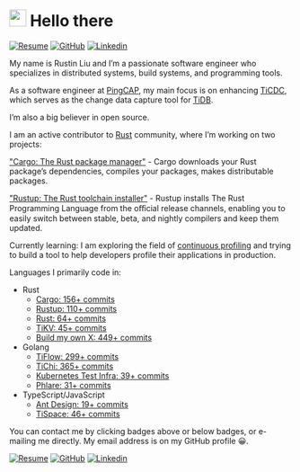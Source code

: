 # <img src="https://emojis.slackmojis.com/emojis/images/1531849430/4246/blob-sunglasses.gif?1531849430" width="30" /> Hello there

[![Resume][resume-badge]][resume] [![GitHub][github-badge]][github] [![Linkedin][linkedin-badge]][linkedin]

My name is Rustin Liu and I’m a passionate software engineer who specializes in distributed systems, build systems, and programming tools.

As a software engineer at [PingCAP], my main focus is on enhancing [TiCDC], which serves as the change data capture tool for [TiDB].

I’m also a big believer in open source.

I am an active contributor to [Rust] community, where I’m working on two projects:

["Cargo: The Rust package manager"] - Cargo downloads your Rust package’s dependencies, compiles your packages, makes distributable packages.

["Rustup: The Rust toolchain installer"] - Rustup installs The Rust Programming Language from the oﬀicial release channels, enabling you to easily switch between stable, beta, and nightly compilers and keep them updated.

Currently learning:  I am exploring the field of [continuous profiling] and trying to build a tool to help developers profile their applications in production.

Languages I primarily code in:

- Rust
  - [Cargo: 156+ commits](https://github.com/rust-lang/cargo/commits?author=hi-rustin)
  - [Rustup: 110+ commits](https://github.com/rust-lang/rustup/commits?author=hi-rustin)
  - [Rust: 64+ commits](https://github.com/rust-lang/rust/commits?author=hi-rustin)
  - [TiKV: 45+ commits](https://github.com/tikv/tikv/commits?author=hi-rustin)
  - [Build my own X: 449+ commits](https://github.com/hi-rustin/build-my-own-x/commits?author=hi-rustin)
- Golang
  - [TiFlow: 299+ commits](https://github.com/pingcap/tiflow/commits?author=hi-rustin)
  - [TiChi: 365+ commits](https://github.com/ti-community-infra/tichi/commits?author=hi-rustin)
  - [Kubernetes Test Infra: 39+ commits](https://github.com/kubernetes/test-infra/commits?author=hi-rustin)
  - [Phlare: 31+ commits](https://github.com/grafana/phlare/commits?author=hi-rustin)
- TypeScript/JavaScript
  - [Ant Design: 19+ commits](https://github.com/ant-design/ant-design/commits?author=hi-rustin)
  - [TiSpace: 46+ commits](https://github.com/tispace-dev/tispace/commits?author=hi-rustin)

You can contact me by clicking badges above or below badges, or e-mailing me directly. My email address is on my GitHub profile 😀.

[![Resume][resume-badge]][resume] [![GitHub][github-badge]][github] [![Linkedin][linkedin-badge]][linkedin]

[resume-badge]: https://img.shields.io/badge/Résumé-f48300?style=for-the-badge&logoColor=white&logo=rust
[resume]: https://github.com/hi-rustin/resume/blob/main/resume.pdf
[github-badge]: https://img.shields.io/badge/GitHub-black?style=for-the-badge&logoColor=white&logo=github
[github]: https://github.com/hi-rustin
[linkedin-badge]: https://img.shields.io/badge/LinkedIn-0077B5?style=for-the-badge&logo=linkedin&logoColor=white
[linkedin]: https://www.linkedin.com/in/hi-rustin
[PingCAP]: https://www.pingcap.com/
[TiDB]: https://github.com/pingcap/tidb
[TiCDC]: https://github.com/pingcap/tiflow
[Rust]: https://www.rust-lang.org/
["Cargo: The Rust package manager"]: https://github.com/rust-lang/cargo
["Rustup: The Rust toolchain installer"]: https://github.com/rust-lang/rustup
[continuous profiling]: https://github.com/grafana/phlar
